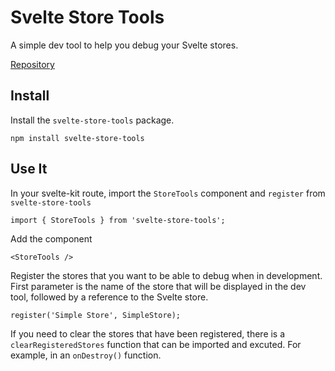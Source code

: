 # Svelte Store Tools

A simple dev tool to help you debug your Svelte stores.

[Repository](https://github.com/kaashin/svelte-store-tools)

## Install

Install the `svelte-store-tools` package.
```
npm install svelte-store-tools
```

## Use It

In your svelte-kit route, import the `StoreTools` component and `register` from `svelte-store-tools`
```
import { StoreTools } from 'svelte-store-tools';
```

Add the component

```
<StoreTools />
```

Register the stores that you want to be able to debug when in development. First parameter is the name of the store that will be displayed in the dev tool, followed by a reference to the Svelte store.

```
register('Simple Store', SimpleStore);
```

If you need to clear the stores that have been registered, there is a `clearRegisteredStores` function that can be imported and excuted. For example, in an `onDestroy()` function.





